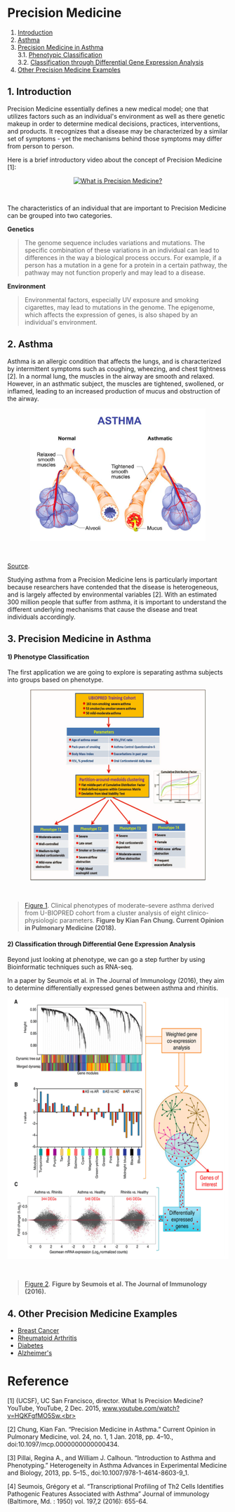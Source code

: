 # Precision Medicine 
1. [Introduction](#1)
2. [Asthma](#2)<br>
3. [Precision Medicine in Asthma](#3)<br>
    3.1. [Phenotypic Classification](#31)<br>
    3.2. [Classification through Differential Gene Expression Analysis](#32)
4. [Other Precision Medicine Examples](#4)


## 1. Introduction<a name="1"></a>

Precision Medicine essentially defines a new medical model; one that utilizes factors such as an individual's environment as well as there genetic makeup in order to determine medical decisions, practices, interventions, and products. It recognizes that a disease may be characterized by a similar set of symptoms - yet the mechanisms behind those symptoms may differ from person to person. 

Here is a brief introductory video about the concept of Precision Medicine [1]:
<p align="center">
    <a href="https://www.youtube.com/watch?v=HQKFgfMO5Sw">
        <img src="https://img.youtube.com/vi/HQKFgfMO5Sw/0.jpg" alt="What is Precision Medicine?"/>
    </a>
</p>
<br>

The characteristics of an individual that are important to Precision Medicine can be grouped into two categories.<br>

**Genetics**
> The genome sequence includes variations and mutations. The specific combination of these variations in an individual can lead to differences in the way a biological process occurs. For example, if a person has a mutation in a gene for a protein in a certain pathway, the pathway may not function properly and may lead to a disease.

**Environment**
> Environmental factors, especially UV exposure and smoking cigarettes, may lead to mutations in the genome. The epigenome, which affects the expression of genes, is also shaped by an individual's environment.

## 2. Asthma<a name="2"></a>

Asthma is an allergic condition that affects the lungs, and is characterized by intermittent symptoms such as coughing, wheezing, and chest tightness [2]. In a normal lung, the muscles in the airway are smooth and relaxed. However, in an asthmatic subject, the muscles are tightened, swollened, or inflamed, leading to an increased production of mucus and obstruction of the airway. 

<p align="center">
    <img src="/figure2.png" width="400" height="302"/>
</p>
<br>

[Source](https://www.webmd.com/asthma/ss/slideshow-asthma-overview).

Studying asthma from a Precision Medicine lens is particularly important because researchers have contended that the disease is heterogeneous, and is largely affected by environmental variables [2]. With an estimated 300 million people that suffer from asthma, it is important to understand the different underlying mechanisms that cause the disease and treat individuals accordingly.

## 3. Precision Medicine in Asthma<a name="3"></a>
#### 1) Phenotype Classification<a name="31"></a>

The first application we are going to explore is separating asthma subjects into groups based on phenotype.
<p align="center">
    <img src="/figure1.png" width="400" height="435"/>
</p>
<br>

>[Figure 1](https://insights.ovid.com/pubmed?pmid=29045293). Clinical phenotypes of moderate–severe asthma derived from U-BIOPRED cohort from a cluster analysis of eight clinico-physiologic parameters. **Figure by Kian Fan Chung. Current Opinion in Pulmonary Medicine (2018).**

#### 2) Classification through Differential Gene Expression Analysis<a name="32"></a>

Beyond just looking at phenotype, we can go a step further by using Bioinformatic techniques such as RNA-seq. 

In a paper by Seumois et al. in The Journal of Immunology (2016), they aim to determine differentially expressed genes between asthma and rhinitis. 

<p align="center">
    <img src="/figure3.png" width="600" height="595"/>
</p>
<br>

>[Figure 2](https://www.ncbi.nlm.nih.gov/pmc/articles/PMC4936908/). **Figure by Seumois et al. The Journal of Immunology (2016).**
## 4. Other Precision Medicine Examples<a name="4"></a>
- [Breast Cancer](http://theoncologist.alphamedpress.org/content/14/4/320.short)
- [Rheumatoid Arthritis](https://www.ncbi.nlm.nih.gov/pubmed/24589910)
- [Diabetes](https://www.ncbi.nlm.nih.gov/pubmed/26802434)
- [Alzheimer's](https://www.ncbi.nlm.nih.gov/pmc/articles/PMC4828743/)

# Reference
[1] (UCSF), UC San Francisco, director. What Is Precision Medicine? YouTube, YouTube, 2 Dec. 2015, www.youtube.com/watch?v=HQKFgfMO5Sw.<br>

[2] Chung, Kian Fan. “Precision Medicine in Asthma.” Current Opinion in Pulmonary Medicine, vol. 24, no. 1, 1 Jan. 2018, pp. 4–10., doi:10.1097/mcp.0000000000000434.<br>

[3] Pillai, Regina A., and William J. Calhoun. “Introduction to Asthma and Phenotyping.” Heterogeneity in Asthma Advances in Experimental Medicine and Biology, 2013, pp. 5–15., doi:10.1007/978-1-4614-8603-9_1. <br>

[4] Seumois, Grégory et al. “Transcriptional Profiling of Th2 Cells Identifies Pathogenic Features Associated with Asthma” Journal of immunology (Baltimore, Md. : 1950) vol. 197,2 (2016): 655-64.<br>
